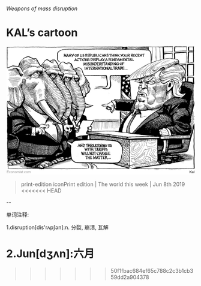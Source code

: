 ###### Weapons of mass disruption

# KAL’s cartoon 

![image](images/20190608_wwd000.jpg) 

> print-edition iconPrint edition | The world this week | Jun 8th 2019 
<<<<<<< HEAD

-- 

 单词注释:

1.disruption[dis'rʌpʃәn]:n. 分裂, 崩溃, 瓦解 

2.Jun[dʒʌn]:六月 
=======
>>>>>>> 50f1fbac684ef65c788c2c3b1cb359dd2a904378

